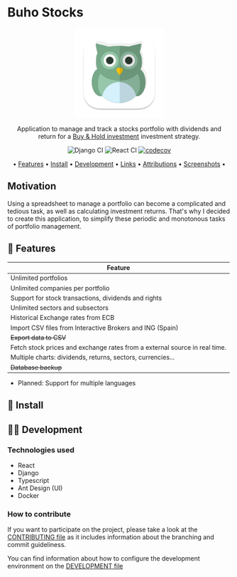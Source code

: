 # Buho Stocks

<p align="center"><img src="logo.png" alt="Buho-Stocks logo" height="200"></p>

<p align="center">Application to manage and track a stocks portfolio with dividends and return for a <a href="https://en.wikipedia.org/wiki/Buy_and_hold" title="Wikipedia">Buy & Hold investment</a> investment strategy.</p>

<p align="center">
<img src="https://github.com/bocabitlabs/buho-stocks-docker/actions/workflows/django.yml/badge.svg" href="https://github.com/bocabitlabs/buho-stocks-docker/actions/workflows/django.yml" alt="Django CI"/> <img src="https://github.com/bocabitlabs/buho-stocks-docker/actions/workflows/react.yml/badge.svg" href="https://github.com/bocabitlabs/buho-stocks-docker/actions/workflows/react.yml" alt="React CI"/> <a href="https://codecov.io/gh/bocabitlabs/buho-stocks-docker" title="CodeCov"><img src="https://codecov.io/gh/bocabitlabs/buho-stocks-docker/branch/main/graph/badge.svg" alt="codecov"/></a>
</p>

<p align="center">
  • <a href="#features">Features</a> •
  <a href="#install">Install</a> •
  <a href="#development">Development</a> •
  <a href="#links">Links</a> •
  <a href="#attributions">Attributions</a> •
  <a href="#screenshots">Screenshots</a> •
</p>

## Motivation

Using a spreadsheet to manage a portfolio can become a complicated and tedious task, as well as calculating investment returns. That's why I decided to create this application, to simplify these periodic and monotonous tasks of portfolio management.

## 🎁 Features

| Feature  |
|---|
| Unlimited portfolios  |
| Unlimited companies per portfolio  |
| Support for stock transactions, dividends and rights |
| Unlimited sectors and subsectors |
| Historical Exchange rates from ECB |
| Import CSV files from Interactive Brokers and ING (Spain) |
| ~~Export data to CSV~~ |
| Fetch stock prices and exchange rates from a external source in real time. |
| Multiple charts: dividends, returns, sectors, currencies... |
| ~~Database backup~~ |

- Planned: Support for multiple languages

## 🔧 Install

## 🧑‍💻 Development

### Technologies used

- React
- Django
- Typescript
- Ant Design (UI)
- Docker

### How to contribute

If you want to participate on the project, please take a look at
the [CONTRIBUTING file](/docs/CONTRIBUTING.md) as it includes information about the branching and commit guideliness.

You can find information about how to configure the development environment on the [DEVELOPMENT file](/docs/development.md)
